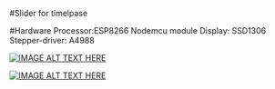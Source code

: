 #Slider for timelpase

#Hardware
Processor:ESP8266 Nodemcu module
Display: SSD1306
Stepper-driver: A4988



[![IMAGE ALT TEXT HERE](images/home.jpg)](https://www.instagram.com/p/Bh_77N4AFy6/?taken-by=robbyroboter)

[![IMAGE ALT TEXT HERE](images/ui.jpg)](https://www.instagram.com/p/Bhrn00ogEmx/?taken-by=robbyroboter)

